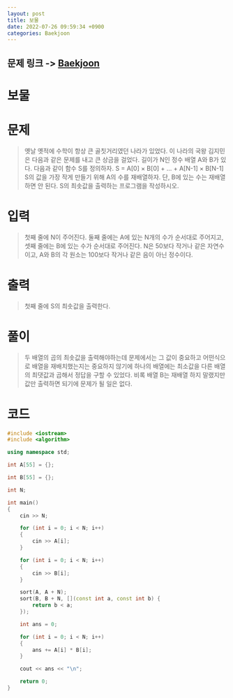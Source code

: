 ```yaml
---
layout: post
title: 보물
date: 2022-07-26 09:59:34 +0900
categories: Baekjoon
---
```


## 문제 링크 -> [Baekjoon](https://www.acmicpc.net/problem/1026)
# 보물

# 문제
> 옛날 옛적에 수학이 항상 큰 골칫거리였던 나라가 있었다. 이 나라의 국왕 김지민은 다음과 같은 문제를 내고 큰 상금을 걸었다.
길이가 N인 정수 배열 A와 B가 있다. 다음과 같이 함수 S를 정의하자.
S = A[0] × B[0] + ... + A[N-1] × B[N-1]
S의 값을 가장 작게 만들기 위해 A의 수를 재배열하자. 단, B에 있는 수는 재배열하면 안 된다.
S의 최솟값을 출력하는 프로그램을 작성하시오.

# 입력
> 첫째 줄에 N이 주어진다. 둘째 줄에는 A에 있는 N개의 수가 순서대로 주어지고, 셋째 줄에는 B에 있는 수가 순서대로 주어진다. N은 50보다 작거나 같은 자연수이고, A와 B의 각 원소는 100보다 작거나 같은 음이 아닌 정수이다.

# 출력
> 첫째 줄에 S의 최솟값을 출력한다.

# 풀이
> 두 배열의 곱의 최솟값을 출력해야하는데 문제에서는 그 값이 중요하고 어떤식으로 배열을 재배치했는지는 중요하지 않기에 하나의 배열에는 최소값을 다른 배열의 최댓값과 곱해서 정답을 구할 수 있었다. 비록 배열 B는 재배열 하지 말랬지만 값만 출력하면 되기에 문제가 될 일은 없다.

# 코드
```c++
#include <iostream>
#include <algorithm>

using namespace std;

int A[55] = {};

int B[55] = {};

int N;

int main()
{
	cin >> N;

	for (int i = 0; i < N; i++)
	{
		cin >> A[i];
	}

	for (int i = 0; i < N; i++)
	{
		cin >> B[i];
	}

	sort(A, A + N);
	sort(B, B + N, [](const int a, const int b) {
		return b < a;
	});

	int ans = 0;

	for (int i = 0; i < N; i++)
	{
		ans += A[i] * B[i];
	}

	cout << ans << "\n";

	return 0;
}
```